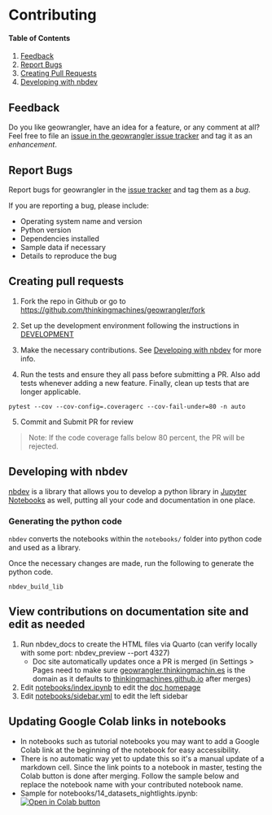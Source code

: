 # Contributing

#### Table of Contents

1. [Feedback](#feedback)
2. [Report Bugs](#report-bugs)
3. [Creating Pull Requests](#creating-pull-requests)
4. [Developing with nbdev](#developing-with-nbdev)

## Feedback

Do you like geowrangler, have an idea for a feature, or any comment at all? Feel free to file an [issue in the geowrangler issue tracker](https://github.com/thinkingmachines/geowrangler/issues) and tag it as an _enhancement_. 

## Report Bugs

Report bugs for geowrangler in the [issue tracker](https://github.com/thinkingmachines/geowrangler/issues) and tag them as a _bug_.

If you are reporting a bug, please include:

- Operating system name and version
- Python version
- Dependencies installed
- Sample data if necessary
- Details to reproduce the bug

## Creating pull requests

1. Fork the repo in Github or go to https://github.com/thinkingmachines/geowrangler/fork
2. Set up the development environment following the instructions in [DEVELOPMENT](https://github.com/thinkingmachines/geowrangler/blob/master/DEVELOPMENT.md)

3. Make the necessary contributions. See [Developing with nbdev](#developing-with-nbdev) for more info.

4. Run the tests and ensure they all pass before submitting a PR. Also add tests whenever adding a new feature. Finally, clean up tests that are longer applicable.

```
pytest --cov --cov-config=.coveragerc --cov-fail-under=80 -n auto
```

5. Commit and Submit PR for review

> Note:  If the code coverage falls below 80 percent, the PR will be rejected.
## Developing with nbdev

[nbdev](https://nbdev.fast.ai) is a library that allows you to develop a python library in [Jupyter Notebooks](https://jupyter.org/) as well, putting all your code and documentation in one place.


### Generating the python code

`nbdev` converts the notebooks within the `notebooks/` folder into python code and used as a library.

Once the necessary changes are made, run the following to generate the python code.

```
nbdev_build_lib
```

## View contributions on documentation site and edit as needed

1. Run nbdev_docs to create the HTML files via Quarto (can verify locally with some port: nbdev_preview --port 4327)
    - Doc site automatically updates once a PR is merged (in Settings > Pages need to make sure [geowrangler.thinkingmachin.es](http://geowrangler.thinkingmachin.es/) is the domain as it defaults to [thinkingmachines.github.io](http://thinkingmachines.github.io/) after merges)
2. Edit [notebooks/index.ipynb](https://github.com/thinkingmachines/geowrangler/blob/master/notebooks/index.ipynb) to edit the [doc homepage](https://geowrangler.thinkingmachin.es/)
3. Edit [notebooks/sidebar.yml](https://github.com/thinkingmachines/geowrangler/blob/master/notebooks/sidebar.yml) to edit the left sidebar

## Updating Google Colab links in notebooks
  - In notebooks such as tutorial notebooks you may want to add a Google Colab link at the beginning of the notebook for easy accessibility.
  - There is no automatic way yet to update this so it's a manual update of a markdown cell. Since the link points to a notebook in master, testing the Colab button is done after merging. Follow the sample below and replace the notebook name with your contributed notebook name.
  - Sample for notebooks/14_datasets_nightlights.ipynb:
[![](https://colab.research.google.com/assets/colab-badge.svg "Open in Colab button")](https://colab.research.google.com/github/thinkingmachines/geowrangler/blob/master/notebooks/14_datasets_nightlights.ipynb)